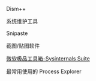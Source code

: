 Dism++

系统维护工具



Snipaste

截图/贴图软件



[微软极品工具箱-Sysinternals Suite](https://www.cnblogs.com/zhaoqingqing/p/5641934.html)

最常用使用的 Process Explorer